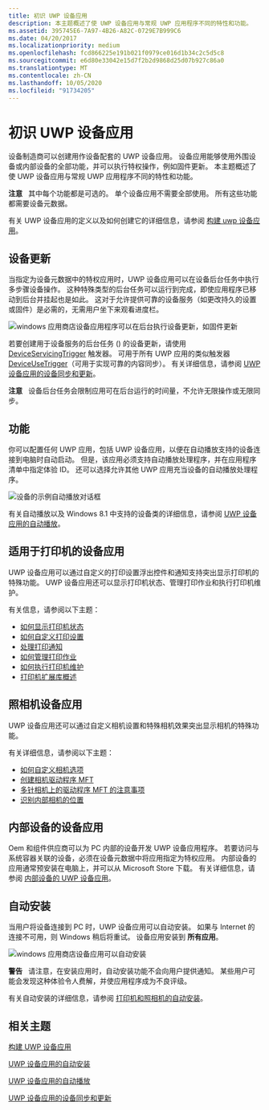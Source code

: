 ```yaml
---
title: 初识 UWP 设备应用
description: 本主题概述了使 UWP 设备应用与常规 UWP 应用程序不同的特性和功能。
ms.assetid: 395745E6-7A97-4B26-A82C-0729E7B999C6
ms.date: 04/20/2017
ms.localizationpriority: medium
ms.openlocfilehash: fcd866225e191b021f0979ce016d1b34c2c5d5c8
ms.sourcegitcommit: e6d80e33042e15d7f2b2d9868d25d07b927c86a0
ms.translationtype: MT
ms.contentlocale: zh-CN
ms.lasthandoff: 10/05/2020
ms.locfileid: "91734205"
---
```

# <a name="meet-uwp-device-apps"></a>初识 UWP 设备应用


设备制造商可以创建用作设备配套的 UWP 设备应用。 设备应用能够使用外围设备或内部设备的全部功能，并可以执行特权操作，例如固件更新。 本主题概述了使 UWP 设备应用与常规 UWP 应用程序不同的特性和功能。

**注意**   其中每个功能都是可选的。 单个设备应用不需要全部使用。 所有这些功能都需要设备元数据。

 

有关 UWP 设备应用的定义以及如何创建它的详细信息，请参阅 [构建 uwp 设备应用](the-workflow.md)。

## <a name="span-id_device_updatespanspan-id_device_updatespanspan-id_device_updatespan-device-update"></a><span id="_Device_update"></span><span id="_device_update"></span><span id="_DEVICE_UPDATE"></span> 设备更新


当指定为设备元数据中的特权应用时，UWP 设备应用可以在设备后台任务中执行多步骤设备操作。 这种特殊类型的后台任务可以运行到完成，即使应用程序已移动到后台并挂起也是如此。 这对于允许提供可靠的设备服务（如更改持久的设置或固件）是必需的，无需用户坐下来观看进度栏。

![windows 应用商店设备应用程序可以在后台执行设备更新，如固件更新](images/deviceupdateuserconsent.png)

若要创建用于设备服务的后台任务 () 的设备更新，请使用 [DeviceServicingTrigger](/uwp/api/Windows.ApplicationModel.Background.DeviceServicingTrigger) 触发器。 可用于所有 UWP 应用的类似触发器 [DeviceUseTrigger](/uwp/api/Windows.ApplicationModel.Background.DeviceUseTrigger)（可用于实现可靠的内容同步）。 有关详细信息，请参阅 [UWP 设备应用的设备同步和更新](device-sync-and-update-for-uwp-device-apps.md)。

**注意**   设备后台任务会限制应用可在后台运行的时间量，不允许无限操作或无限同步。

 

## <a name="span-idautoplayspanspan-idautoplayspanspan-idautoplayspanautoplay"></a><span id="AutoPlay"></span><span id="autoplay"></span><span id="AUTOPLAY"></span>功能


你可以配置任何 UWP 应用，包括 UWP 设备应用，以便在自动播放支持的设备连接到电脑时自动启动。 但是，该应用必须支持自动播放处理程序，并在应用程序清单中指定体验 ID。 还可以选择允许其他 UWP 应用充当设备的自动播放处理程序。

![设备的示例自动播放对话框](images/autoplayfordeviceapps.png)

有关自动播放以及 Windows 8.1 中支持的设备类的详细信息，请参阅 [UWP 设备应用的自动播放](autoplay-for-uwp-device-apps.md)。

## <a name="span-iddevice_apps_for_printersspanspan-iddevice_apps_for_printersspanspan-iddevice_apps_for_printersspandevice-apps-for-printers"></a><span id="Device_apps_for_printers"></span><span id="device_apps_for_printers"></span><span id="DEVICE_APPS_FOR_PRINTERS"></span>适用于打印机的设备应用


UWP 设备应用可以通过自定义的打印设置浮出控件和通知支持突出显示打印机的特殊功能。 UWP 设备应用还可以显示打印机状态、管理打印作业和执行打印机维护。

有关信息，请参阅以下主题：

-   [如何显示打印机状态](how-to-display-printer-status.md)
-   [如何自定义打印设置](how-to-customize-print-settings.md)
-   [处理打印通知](working-with-print-notifications.md)
-   [如何管理打印作业](how-to-manage-print-jobs.md)
-   [如何执行打印机维护](how-to-do-printer-maintenance.md)
-   [打印机扩展库概述](printer-extension-library-overview.md)

## <a name="span-iddevice_apps_for_camerasspanspan-iddevice_apps_for_camerasspanspan-iddevice_apps_for_camerasspandevice-apps-for-cameras"></a><span id="Device_apps_for_cameras"></span><span id="device_apps_for_cameras"></span><span id="DEVICE_APPS_FOR_CAMERAS"></span>照相机设备应用


UWP 设备应用还可以通过自定义相机设置和特殊相机效果突出显示相机的特殊功能。

有关详细信息，请参阅以下主题：

-   [如何自定义相机选项](how-to-customize-camera-options.md)
-   [创建相机驱动程序 MFT](creating-a-camera-driver-mft.md)
-   [多针相机上的驱动程序 MFT 的注意事项](driver-mfts-on-multi-pin-cameras.md)
-   [识别内部相机的位置](identifying-the-location-of-internal-cameras.md)

## <a name="span-iddevice_apps_for_internal_devicesspanspan-iddevice_apps_for_internal_devicesspanspan-iddevice_apps_for_internal_devicesspandevice-apps-for-internal-devices"></a><span id="Device_apps_for_internal_devices"></span><span id="device_apps_for_internal_devices"></span><span id="DEVICE_APPS_FOR_INTERNAL_DEVICES"></span>内部设备的设备应用


Oem 和组件供应商可以为 PC 内部的设备开发 UWP 设备应用程序。 若要访问与系统容器关联的设备，必须在设备元数据中将应用指定为特权应用。 内部设备的应用通常预安装在电脑上，并可以从 Microsoft Store 下载。 有关详细信息，请参阅 [内部设备的 UWP 设备应用](uwp-device-apps-for-specialized-devices.md)。

## <a name="span-idautomatic_installationspanspan-idautomatic_installationspanspan-idautomatic_installationspanautomatic-installation"></a><span id="Automatic_installation"></span><span id="automatic_installation"></span><span id="AUTOMATIC_INSTALLATION"></span>自动安装


当用户将设备连接到 PC 时，UWP 设备应用可以自动安装。 如果与 Internet 的连接不可用，则 Windows 稍后将重试。 设备应用安装到 **所有应用**。

![windows 应用商店设备应用可以自动安装](images/autoinstalluserexperience.png)

**警告**   请注意，在安装应用时，自动安装功能不会向用户提供通知。 某些用户可能会发现这种体验令人费解，并使应用程序成为不良评级。

 

有关自动安装的详细信息，请参阅 [打印机和照相机的自动安装](auto-install-for-uwp-device-apps.md)。

## <a name="span-idrelated_topicsspanrelated-topics"></a><span id="related_topics"></span>相关主题


[构建 UWP 设备应用](the-workflow.md)

[UWP 设备应用的自动安装](auto-install-for-uwp-device-apps.md)

[UWP 设备应用的自动播放](autoplay-for-uwp-device-apps.md)

[UWP 设备应用的设备同步和更新](device-sync-and-update-for-uwp-device-apps.md)

 

